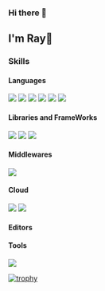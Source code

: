 ### Hi there 👋

## I'm Ray🦈

### Skills
<!-- Badge Template: <img src="https://img.shields.io/badge/-<LabeltoShow>-<IconsColorCode>?style=flat&logo=<IconsName>&logoColor=white"/>  -->

#### Languages
<p>
  <img src="https://img.shields.io/badge/-Vue.js-42B883?style=flat&logo=Vue.js&logoColor=white"/>
  <img src="https://img.shields.io/badge/-Python-3776AB?style=flat&logo=Python&logoColor=white"/>
  <img src="https://img.shields.io/badge/-JavaScript-F7DF1E?style=flat&logo=JavaScript&logoColor=black"/>
  <img src="https://img.shields.io/badge/-TypeScript-007ACC?style=flat&logo=TypeScript&logoColor=white"/>
  <img src="https://img.shields.io/badge/-HTML5-E34F26?style=flat&logo=HTML5&logoColor=white"/>
  <img src="https://img.shields.io/badge/-CSS3-1572B6?style=flat&logo=CSS3&logoColor=white"/>
</p>

#### Libraries and FrameWorks
<p>
  <img src="https://img.shields.io/badge/-Vue.js-42B883?style=flat&logo=Vue.js&logoColor=white"/>
  <img src="https://img.shields.io/badge/-Nuxt.js-00C58E?style=flat&logo=Vue.js&logoColor=white"/>
  <img src="https://img.shields.io/badge/-React.js-61DAFB?style=flat&logo=React&logoColor=white"/>
</p>

#### Middlewares
<p>
<img src="https://img.shields.io/badge/-Docker-2496ED?style=flat&logo=Docker&logoColor=white"/>
</p>

#### Cloud
<p>
<img src="https://img.shields.io/badge/-Google%20Cloud-4285F4?style=flat&logo=Google%20Cloud&logoColor=white"/>
<img src="https://img.shields.io/badge/-Amazon%20AWS-232F3E?style=flat&logo=Amazon%20AWS&logoColor=white"/>
</p>

#### Editors
<p>
</p>

#### Tools
<p>
<img src="https://img.shields.io/badge/-GitHub%20Actions-2088FF?style=flat&logo=GitHub%20Actions&logoColor=white"/>
</p>



[![trophy](https://github-profile-trophy.vercel.app/?username=aminoray&rank=SSS,SS,S,AAA,AA,A,B,C,SECRET)](https://github.com/ryo-ma/github-profile-trophy)
